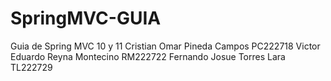# SpringMVC-GUIA
Guia de Spring MVC 10 y 11
Cristian Omar Pineda Campos PC222718
Victor Eduardo Reyna Montecino RM222722
Fernando Josue Torres Lara TL222729
